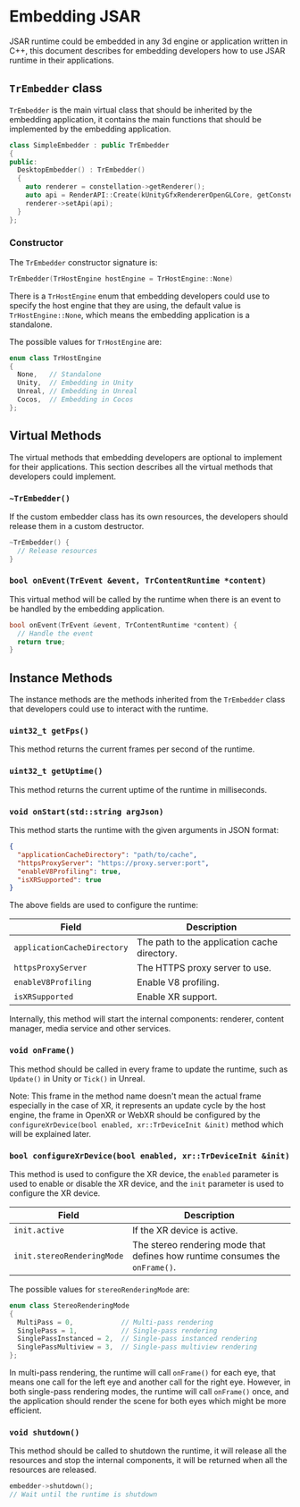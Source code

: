 # Embedding JSAR

JSAR runtime could be embedded in any 3d engine or application written in C++, this document describes for embedding developers how to use JSAR runtime in their applications.

## `TrEmbedder` class

`TrEmbedder` is the main virtual class that should be inherited by the embedding application, it contains the main functions that should be implemented by the embedding application.

```cpp
class SimpleEmbedder : public TrEmbedder
{
public:
  DesktopEmbedder() : TrEmbedder()
  {
    auto renderer = constellation->getRenderer();
    auto api = RenderAPI::Create(kUnityGfxRendererOpenGLCore, getConstellation());
    renderer->setApi(api);
  }
};
```

### Constructor

The `TrEmbedder` constructor signature is:

```cpp
TrEmbedder(TrHostEngine hostEngine = TrHostEngine::None)
```

There is a `TrHostEngine` enum that embedding developers could use to specify the host engine that they are using, the default value is `TrHostEngine::None`, which means the embedding application is a standalone.

The possible values for `TrHostEngine` are:

```cpp
enum class TrHostEngine
{
  None,   // Standalone
  Unity,  // Embedding in Unity
  Unreal, // Embedding in Unreal
  Cocos,  // Embedding in Cocos
};
```

## Virtual Methods

The virtual methods that embedding developers are optional to implement for their applications. This section describes all the virtual methods that developers could implement.

### `~TrEmbedder()`

If the custom embedder class has its own resources, the developers should release them in a custom destructor.

```cpp
~TrEmbedder() {
  // Release resources
}
```

### `bool onEvent(TrEvent &event, TrContentRuntime *content)`

This virtual method will be called by the runtime when there is an event to be handled by the embedding application.

```cpp
bool onEvent(TrEvent &event, TrContentRuntime *content) {
  // Handle the event
  return true;
}
```

## Instance Methods

The instance methods are the methods inherited from the `TrEmbedder` class that developers could use to interact with the runtime.

### `uint32_t getFps()`

This method returns the current frames per second of the runtime.

### `uint32_t getUptime()`

This method returns the current uptime of the runtime in milliseconds.

### `void onStart(std::string argJson)`

This method starts the runtime with the given arguments in JSON format:

```json
{
  "applicationCacheDirectory": "path/to/cache",
  "httpsProxyServer": "https://proxy.server:port",
  "enableV8Profiling": true,
  "isXRSupported": true
}
```

The above fields are used to configure the runtime:

| Field                       | Description                                  |
| --------------------------- | -------------------------------------------- |
| `applicationCacheDirectory` | The path to the application cache directory. |
| `httpsProxyServer`          | The HTTPS proxy server to use.               |
| `enableV8Profiling`         | Enable V8 profiling.                         |
| `isXRSupported`             | Enable XR support.                           |

Internally, this method will start the internal components: renderer, content manager, media service and other services.

### `void onFrame()`

This method should be called in every frame to update the runtime, such as `Update()` in Unity or `Tick()` in Unreal.

Note: This frame in the method name doesn't mean the actual frame especially in the case of XR, it represents an update cycle by the host engine, the frame in OpenXR or WebXR should be configured by the `configureXrDevice(bool enabled, xr::TrDeviceInit &init)` method which will be explained later.

### `bool configureXrDevice(bool enabled, xr::TrDeviceInit &init)`

This method is used to configure the XR device, the `enabled` parameter is used to enable or disable the XR device, and the `init` parameter is used to configure the XR device.

| Field                      | Description                                                                  |
| -------------------------- | ---------------------------------------------------------------------------- |
| `init.active`              | If the XR device is active.                                                  |
| `init.stereoRenderingMode` | The stereo rendering mode that defines how runtime consumes the `onFrame()`. |

The possible values for `stereoRenderingMode` are:

```cpp
enum class StereoRenderingMode
{
  MultiPass = 0,            // Multi-pass rendering
  SinglePass = 1,           // Single-pass rendering
  SinglePassInstanced = 2,  // Single-pass instanced rendering
  SinglePassMultiview = 3,  // Single-pass multiview rendering
};
```

In multi-pass rendering, the runtime will call `onFrame()` for each eye, that means one call for the left eye and another call for the right eye. However, in both single-pass rendering modes, the runtime will call `onFrame()` once, and the application should render the scene for both eyes which might be more efficient.

### `void shutdown()`

This method should be called to shutdown the runtime, it will release all the resources and stop the internal components, it will be returned when all the resources are released.

```cpp
embedder->shutdown();
// Wait until the runtime is shutdown
```
